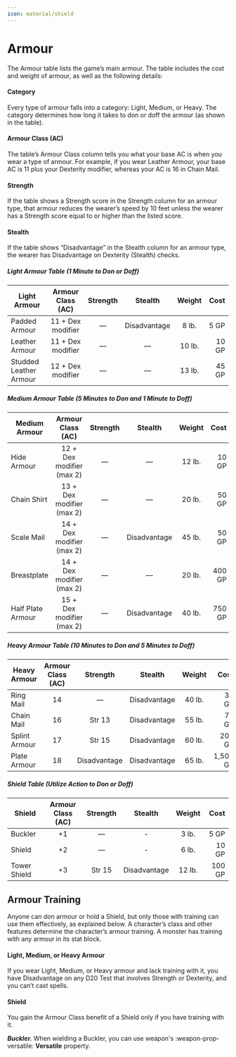 ```yaml
---
icon: material/shield
---
```


# Armour

The Armour table lists the game’s main armour. The table includes the cost and weight of armour, as well as the following details:

#### Category

Every type of armour falls into a category: Light, Medium, or Heavy. The category determines how long it takes to don or doff the armour (as shown in the table).

#### Armour Class (AC)

The table’s Armour Class column tells you what your base AC is when you wear a type of armour. For example, if you wear Leather Armour, your base AC is 11 plus your Dexterity modifier, whereas your AC is 16 in Chain Mail.

#### Strength

If the table shows a Strength score in the Strength column for an armour type, that armour reduces the wearer’s speed by 10 feet unless the wearer has a Strength score equal to or higher than the listed score.

#### Stealth

If the table shows “Disadvantage” in the Stealth column for an armour type, the wearer has Disadvantage on Dexterity (Stealth) checks.

##### Light Armour Table (1 Minute to Don or Doff)

| Light Armour | Armour Class (AC) | Strength | Stealth | Weight | Cost |
|---|:-:|:-:|:-:|:-:|--:|
| Padded Armour | 11 + Dex modifier | — | Disadvantage | 8 lb. | 5 GP |
| Leather Armour | 11 + Dex modifier | — | — | 10 lb. | 10 GP |
| Studded Leather Armour | 12 + Dex modifier | — | — | 13 lb. | 45 GP |

##### Medium Armour Table (5 Minutes to Don and 1 Minute to Doff)

| Medium Armour | Armour Class (AC) | Strength | Stealth | Weight | Cost |
|---|:-:|:-:|:-:|:-:|--:|
| Hide Armour | 12 + Dex modifier (max 2) | — | — | 12 lb. | 10 GP |
| Chain Shirt | 13 + Dex modifier (max 2) | — | — | 20 lb. | 50 GP |
| Scale Mail | 14 + Dex modifier (max 2) | — | Disadvantage | 45 lb. | 50 GP |
| Breastplate | 14 + Dex modifier (max 2) | — | — | 20 lb. | 400 GP |
| Half Plate Armour | 15 + Dex modifier (max 2) | — | Disadvantage | 40 lb. | 750 GP |

##### Heavy Armour Table (10 Minutes to Don and 5 Minutes to Doff)

| Heavy Armour | Armour Class (AC) | Strength | Stealth | Weight | Cost |
|---|:-:|:-:|:-:|:-:|--:|
| Ring Mail | 14 | — | Disadvantage | 40 lb. | 30 GP |
| Chain Mail | 16 | Str 13 | Disadvantage | 55 lb. | 75 GP |
| Splint Armour | 17 | Str 15 | Disadvantage | 60 lb. | 200 GP |
| Plate Armour | 18 | Disadvantage | Disadvantage | 65 lb. | 1,500 GP |

##### Shield Table (Utilize Action to Don or Doff)

| Shield  | Armour Class (AC) | Strength | Stealth | Weight | Cost |
|---|:-:|:-:|:-:|:-:|--:|
| Buckler | +1 | — | - | 3 lb. | 5 GP |
| Shield | +2 | — | - | 6 lb. | 10 GP |
| Tower Shield | +3 | Str 15 | Disadvantage | 12 lb. | 100 GP |

## Armour Training

Anyone can don armour or hold a Shield, but only those with training can use them effectively, as explained below. A character’s class and other features determine the character’s armour training. A monster has training with any armour in its stat block.

#### Light, Medium, or Heavy Armour

If you wear Light, Medium, or Heavy armour and lack training with it, you have Disadvantage on any D20 Test that involves Strength or Dexterity, and you can’t cast spells.

#### Shield

You gain the Armour Class benefit of a Shield only if you have training with it.

***Buckler.*** When wielding a Buckler, you can use weapon's :weapon-prop-versatile: **Versatile** property.